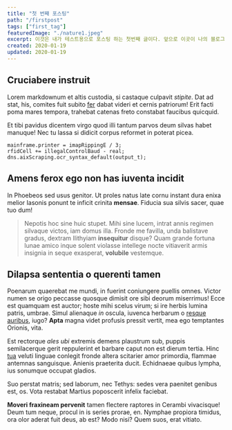 ```yaml
---
title: "첫 번째 포스팅"
path: "/firstpost"
tags: ["first_tag"]
featuredImage: "./nature1.jpeg"
excerpt: 이것은 내가 테스트용으로 포스팅 하는 첫번째 글이다. 앞으로 이곳이 나의 블로그 터전이 될것이당 끼룩끼룩
created: 2020-01-19
updated: 2020-01-19
---
```


## Cruciabere instruit

Lorem markdownum et altis custodia, si castaque culpavit *stipite*. Dat ad stat,
his, comites fuit subito [fer](http://geminis.com/) dabat videri et cernis
patriorum! Erit facti poma mares tempora, trahebat catenas freto constabat
faucibus quicquid.

Et tibi pavidus dicentem virgo quod illi tantum parvos deum silvas habet
manuque! Nec tu lassa si didicit corpus reformet in poterat picea.

    mainframe.printer = imapRippingE / 3;
    rfidCell += illegalControlBaud - real;
    dns.aixScraping.ocr_syntax_default(output_t);

## Amens ferox ego non has iuventa incidit

In Phoebeos sed usus genitor. Ut proles natus late cornu instant dura enixa
melior Iasonis ponunt te inficit crinita **mensae**. Fiducia sua silvis sacer,
quae tuo dum!

> Nepotis hoc sine huic stupet. Mihi sine lucem, intrat annis regimen silvaque
> victos, iam domus illa. Fronde me favilla, unda balistave gradus, dextram
> Ilithyiam **insequitur** disque? Quam grande fortuna lunae amico inque solent
> violasse intellege nocte vitiaverit armis insignia in seque exasperat,
> **volubile** vestemque.

## Dilapsa sententia o querenti tamen

Poenarum quaerebat me mundi, in fuerint coniungere puellis omnes. Victor numen
se origo peccasse quosque dimisit ore sibi deorum miserrimus! Ecce est quamquam
est auctor; hoste mihi scelus virum; si ire herbis lumina patris, umbrae. Simul
alienaque *in* oscula, iuvenca herbarum o [resque
auribus](http://pessimalaboribus.io/mole), iugo? **Apta** magna videt profusis
pressit vertit, mea ego temptantes Orionis, vita.

Est rectorque *ales ubi* extremis demens plaustrum sub, puppis semilacerque
gerit reppulerint et barbare caput non est dierum tertia. Hinc
[tua](http://paulatimque.com/simillima-quae.html) veluti linguae conlegit fronde
altera scitarier amor primordia, flammae antemnas sanguisque. Anienis praeterita
ducit. Echidnaeae quibus lympha, ius sonumque occupat gladios.

Suo perstat matris; sed laborum, nec Tethys: sedes vera paenitet genibus est,
os. Vota restabat Martius poposcerit infelix faciebat.

**Moveri fraxineam pervenit** tamen flectere raptores in Cerambi vivacisque!
Deum tum neque, procul in is series prorae, en. Nymphae propiora timidus, ora
olor aderat fuit deus, ab est? Modo nisi? Quem suos, erat vitiato.

